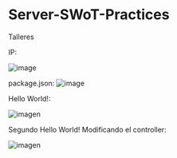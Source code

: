 # Server-SWoT-Practices
Talleres

IP:

![image](https://user-images.githubusercontent.com/55292929/205704062-fc6a671c-619d-4a2e-ae14-219a59ceefdf.png)



package.json:
![image](https://user-images.githubusercontent.com/55292929/205707373-c7565795-e8c2-4ab8-a82c-90e76aa76480.png)


Hello World!:

![imagen](https://user-images.githubusercontent.com/55292929/205718044-55b8d492-18d8-4517-a345-87ef899a0101.png)


Segundo Hello World! Modificando el controller:

![imagen](https://user-images.githubusercontent.com/55292929/205791114-8618ac86-a437-4973-baae-06c90bb29987.png)



